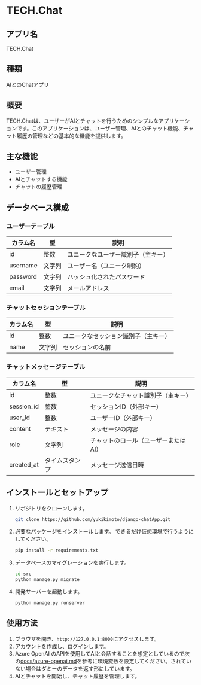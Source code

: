 # TECH.Chat

## アプリ名

TECH.Chat

## 種類

AIとのChatアプリ

## 概要

TECH.Chatは、ユーザーがAIとチャットを行うためのシンプルなアプリケーションです。このアプリケーションは、ユーザー管理、AIとのチャット機能、チャット履歴の管理などの基本的な機能を提供します。

## 主な機能

- ユーザー管理
- AIとチャットする機能
- チャットの履歴管理

## データベース構成

### ユーザーテーブル

| カラム名       | 型           | 説明                      |
| -------------- | ------------ | ------------------------- |
| id             | 整数         | ユニークなユーザー識別子（主キー） |
| username       | 文字列       | ユーザー名（ユニーク制約） |
| password       | 文字列       | ハッシュ化されたパスワード |
| email          | 文字列       | メールアドレス            |

### チャットセッションテーブル

| カラム名       | 型           | 説明                      |
| -------------- | ------------ | ------------------------- |
| id             | 整数         | ユニークなセッション識別子（主キー） |
| name           | 文字列       | セッションの名前          |

### チャットメッセージテーブル

| カラム名       | 型           | 説明                      |
| -------------- | ------------ | ------------------------- |
| id             | 整数         | ユニークなチャット識別子（主キー） |
| session_id     | 整数         | セッションID（外部キー）  |
| user_id        | 整数         | ユーザーID（外部キー）    |
| content        | テキスト     | メッセージの内容          |
| role           | 文字列       | チャットのロール（ユーザーまたはAI） |
| created_at     | タイムスタンプ | メッセージ送信日時       |

## インストールとセットアップ

1. リポジトリをクローンします。

    ```bash
    git clone https://github.com/yukikimoto/django-chatApp.git
    ```

2. 必要なパッケージをインストールします。
   できるだけ仮想環境で行うようにしてください。

    ```bash
    pip install -r requirements.txt
    ```

3. データベースのマイグレーションを実行します。

    ```bash
    cd src
    python manage.py migrate
    ```

4. 開発サーバーを起動します。

    ```bash
    python manage.py runserver
    ```

## 使用方法

1. ブラウザを開き、`http://127.0.0.1:8000`にアクセスします。
2. アカウントを作成し、ログインします。
3. Azure OpenAI のAPIを使用してAIと会話することを想定としているので次の[docs/azure-openai.md](docs/azure-openai.md)を参考に環境変数を設定してください。されていない場合はダミーのデータを返す形にしています。
4. AIとチャットを開始し、チャット履歴を管理します。
